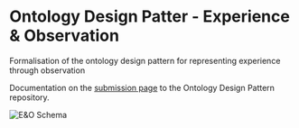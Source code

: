 # Ontology Design Patter - Experience & Observation
Formalisation of the ontology design pattern for representing experience through observation

Documentation on the [submission page](http://ontologydesignpatterns.org/wiki/Submissions:Experience_%26_Observation) to the Ontology Design Pattern repository.

![E&O Schema](http://ontologydesignpatterns.org/wiki/images/a/a0/Experience_and_observation.png)
